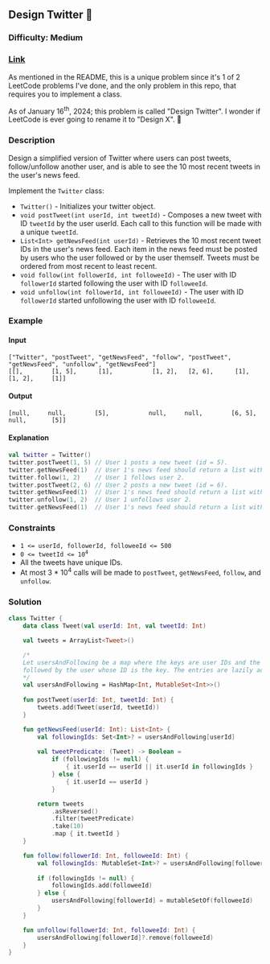 ## Design Twitter :baby_chick:
### Difficulty: Medium
### [Link](https://leetcode.com/problems/design-twitter/)

As mentioned in the README, this is a unique problem since it's 1 of 2 LeetCode problems I've done, and the only problem in this repo, that requires you to implement a class.

As of January 16<sup>th</sup>, 2024; this problem is called "Design Twitter". I wonder if LeetCode is ever going to rename it to "Design X". :thinking:

### Description

Design a simplified version of Twitter where users can post tweets, follow/unfollow another user, and is able to see the 10 most recent tweets in the user's news feed.

Implement the `Twitter` class:
- `Twitter()` - Initializes your twitter object.
- `void postTweet(int userId, int tweetId)` - Composes a new tweet with ID `tweetId` by the user userId. Each call to this function will be made with a unique `tweetId`.
- `List<Int> getNewsFeed(int userId)` - Retrieves the 10 most recent tweet IDs in the user's news feed. Each item in the news feed must be posted by users who the user followed or by the user themself. Tweets must be ordered from most recent to least recent.
- `void follow(int followerId, int followeeId)` - The user with ID `followerId` started following the user with ID `followeeId`.
- `void unfollow(int followerId, int followeeId)` - The user with ID `followerId` started unfollowing the user with ID `followeeId`.

### Example

#### Input
```
["Twitter", "postTweet", "getNewsFeed", "follow", "postTweet", "getNewsFeed", "unfollow", "getNewsFeed"]
[[],        [1, 5],      [1],           [1, 2],   [2, 6],      [1],           [1, 2],     [1]]
```

#### Output
`[null,     null,        [5],           null,     null,        [6, 5],        null,       [5]]`

#### Explanation

```kotlin
val twitter = Twitter()
twitter.postTweet(1, 5) // User 1 posts a new tweet (id = 5).
twitter.getNewsFeed(1)  // User 1's news feed should return a list with 1 tweet id -> [5]. return [5]
twitter.follow(1, 2)    // User 1 follows user 2.
twitter.postTweet(2, 6) // User 2 posts a new tweet (id = 6).
twitter.getNewsFeed(1)  // User 1's news feed should return a list with 2 tweet ids -> [6, 5]. Tweet id 6 should precede tweet id 5 because it is posted after tweet id 5.
twitter.unfollow(1, 2)  // User 1 unfollows user 2.
twitter.getNewsFeed(1)  // User 1's news feed should return a list with 1 tweet id -> [5], since user 1 is no longer following user 2.
```

### Constraints
- `1 <= userId, followerId, followeeId <= 500`
- <code>0 <= tweetId <= 10<sup>4</sup></code>
- All the tweets have unique IDs.
- At most 3 * 10<sup>4</sup> calls will be made to `postTweet`, `getNewsFeed`, `follow`, and `unfollow`.

### Solution

```kotlin
class Twitter {
    data class Tweet(val userId: Int, val tweetId: Int)

    val tweets = ArrayList<Tweet>()

    /*
    Let usersAndFollowing be a map where the keys are user IDs and the values are sets of the IDs of the users that are
    followed by the user whose ID is the key. The entries are lazily added when somebody follows somebody for the 1st time.
    */
    val usersAndFollowing = HashMap<Int, MutableSet<Int>>()
    
    fun postTweet(userId: Int, tweetId: Int) {
        tweets.add(Tweet(userId, tweetId))
    }

    fun getNewsFeed(userId: Int): List<Int> {
        val followingIds: Set<Int>? = usersAndFollowing[userId]
        
        val tweetPredicate: (Tweet) -> Boolean =
            if (followingIds != null) {
                { it.userId == userId || it.userId in followingIds }
            } else {
                { it.userId == userId }
            }

        return tweets
            .asReversed()
            .filter(tweetPredicate)
            .take(10)
            .map { it.tweetId }
    }

    fun follow(followerId: Int, followeeId: Int) {
        val followingIds: MutableSet<Int>? = usersAndFollowing[followerId]
        
        if (followingIds != null) {
            followingIds.add(followeeId)
        } else {
            usersAndFollowing[followerId] = mutableSetOf(followeeId)
        }
    }

    fun unfollow(followerId: Int, followeeId: Int) {
        usersAndFollowing[followerId]?.remove(followeeId)
    }
}
```